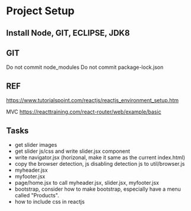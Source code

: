 # Project Setup

## Install Node, GIT, ECLIPSE, JDK8

## GIT
Do not commit node_modules
Do not commit package-lock.json

## REF
https://www.tutorialspoint.com/reactjs/reactjs_environment_setup.htm

MVC
https://reacttraining.com/react-router/web/example/basic

## Tasks
* get slider images
* get slider js/css and write slider.jsx component
* write navigator.jsx (horizonal, make it same as the current index.html)
* copy the browser detection, js disabling detection js to util/browser.js
* myheader.jsx
* myfooter.jsx
* page/home.jsx to call myheader.jsx, slider.jsx, myfooter.jsx
* bootstrap, consider how to make bootstrap, especially have a menu called "Products".
* how to include css in reactjs 
 
